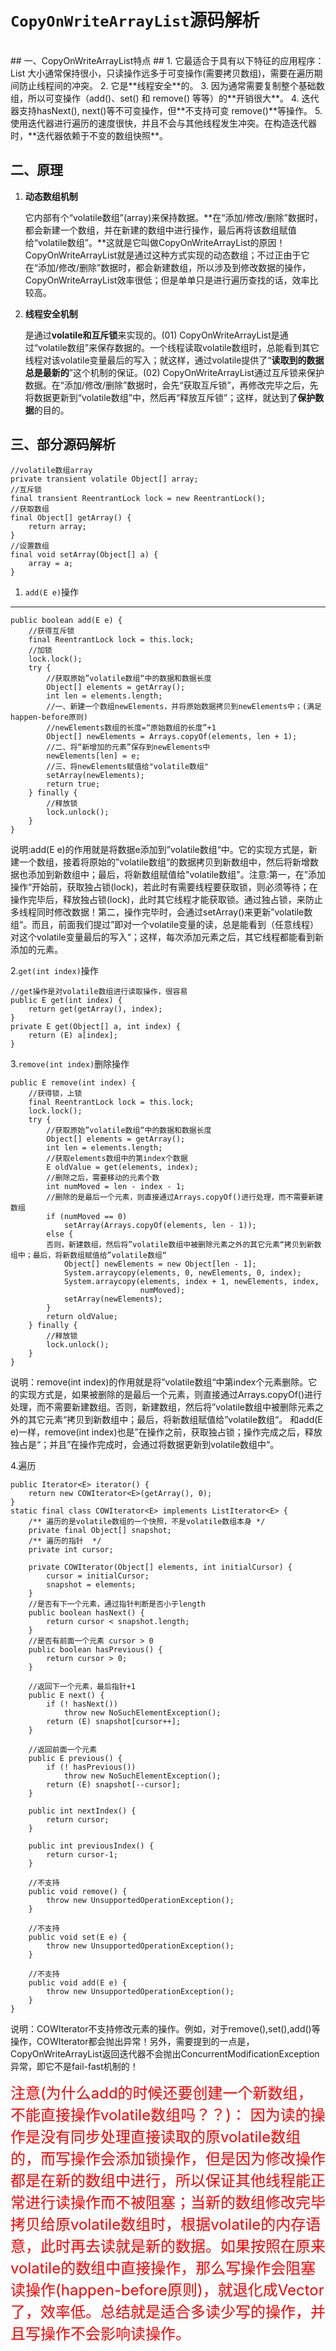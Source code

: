 # `CopyOnWriteArrayList`源码解析 #

<br>
## 一、CopyOnWriteArrayList特点 ##
1. 它最适合于具有以下特征的应用程序：List 大小通常保持很小，只读操作远多于可变操作(需要拷贝数组)，需要在遍历期间防止线程间的冲突。
2. 它是**线程安全**的。
3. 因为通常需要复制整个基础数组，所以可变操作（add()、set() 和 remove() 等等）的**开销很大**。
4. 迭代器支持hasNext(), next()等不可变操作，但**不支持可变 remove()**等操作。
5. 使用迭代器进行遍历的速度很快，并且不会与其他线程发生冲突。在构造迭代器时，**迭代器依赖于不变的数组快照**。


## 二、原理 ##

1. **动态数组机制**

	它内部有个“volatile数组”(array)来保持数据。**在“添加/修改/删除”数据时，都会新建一个数组，并在新建的数组中进行操作，最后再将该数组赋值给“volatile数组”。**这就是它叫做CopyOnWriteArrayList的原因！CopyOnWriteArrayList就是通过这种方式实现的动态数组；不过正由于它在“添加/修改/删除”数据时，都会新建数组，所以涉及到修改数据的操作，CopyOnWriteArrayList效率很低；但是单单只是进行遍历查找的话，效率比较高。

2. **线程安全机制**

	是通过**volatile和互斥锁**来实现的。(01) CopyOnWriteArrayList是通过“volatile数组”来保存数据的。一个线程读取volatile数组时，总能看到其它线程对该volatile变量最后的写入；就这样，通过volatile提供了“**读取到的数据总是最新的**”这个机制的保证。(02) CopyOnWriteArrayList通过互斥锁来保护数据。在“添加/修改/删除”数据时，会先“获取互斥锁”，再修改完毕之后，先将数据更新到“volatile数组”中，然后再“释放互斥锁”；这样，就达到了**保护数据**的目的。 

## 三、部分源码解析 ##
	//volatile数组array
	private transient volatile Object[] array;
	//互斥锁
	final transient ReentrantLock lock = new ReentrantLock();
	//获取数组
	final Object[] getArray() {
        return array;
    }
	//设置数组
    final void setArray(Object[] a) {
        array = a;
    }

1. `add(E e)`操作

-----
	public boolean add(E e) {
		//获得互斥锁
	    final ReentrantLock lock = this.lock;
		//加锁
	    lock.lock();
	    try {
			//获取原始”volatile数组“中的数据和数据长度
	        Object[] elements = getArray();
	        int len = elements.length;
			//一、新建一个数组newElements，并将原始数据拷贝到newElements中；(满足happen-before原则)
			//newElements数组的长度=“原始数组的长度”+1
	        Object[] newElements = Arrays.copyOf(elements, len + 1);
			//二、将“新增加的元素”保存到newElements中
	        newElements[len] = e;
			//三、将newElements赋值给"volatile数组"
	        setArray(newElements);
	        return true;
	    } finally {
			//释放锁
	        lock.unlock();
	    }
	}

说明:add(E e)的作用就是将数据e添加到”volatile数组“中。它的实现方式是，新建一个数组，接着将原始的”volatile数组“的数据拷贝到新数组中，然后将新增数据也添加到新数组中；最后，将新数组赋值给"volatile数组"。注意:第一，在”添加操作“开始前，获取独占锁(lock)，若此时有需要线程要获取锁，则必须等待；在操作完毕后，释放独占锁(lock)，此时其它线程才能获取锁。通过独占锁，来防止多线程同时修改数据！第二，操作完毕时，会通过setArray()来更新”volatile数组“。而且，前面我们提过”即对一个volatile变量的读，总是能看到（任意线程）对这个volatile变量最后的写入“；这样，每次添加元素之后，其它线程都能看到新添加的元素。


2.`get(int index)`操作

	//get操作是对volatile数组进行读取操作，很容易
	public E get(int index) {
        return get(getArray(), index);
    }
	private E get(Object[] a, int index) {
        return (E) a[index];
    } 

3.`remove(int index)`删除操作

	public E remove(int index) {
		//获得锁，上锁
        final ReentrantLock lock = this.lock;
        lock.lock();
        try {
			//获取原始”volatile数组“中的数据和数据长度
            Object[] elements = getArray();
            int len = elements.length;
			//获取elements数组中的第index个数据
            E oldValue = get(elements, index);
			//删除之后，需要移动的元素个数
            int numMoved = len - index - 1;
			//删除的是最后一个元素，则直接通过Arrays.copyOf()进行处理，而不需要新建数组
            if (numMoved == 0)
                setArray(Arrays.copyOf(elements, len - 1));
            else {
			否则，新建数组，然后将”volatile数组中被删除元素之外的其它元素“拷贝到新数组中；最后，将新数组赋值给”volatile数组“
                Object[] newElements = new Object[len - 1];
                System.arraycopy(elements, 0, newElements, 0, index);
                System.arraycopy(elements, index + 1, newElements, index,
                                 numMoved);
                setArray(newElements);
            }
            return oldValue;
        } finally {
			//释放锁
            lock.unlock();
        }
    }

说明：remove(int index)的作用就是将”volatile数组“中第index个元素删除。它的实现方式是，如果被删除的是最后一个元素，则直接通过Arrays.copyOf()进行处理，而不需要新建数组。否则，新建数组，然后将”volatile数组中被删除元素之外的其它元素“拷贝到新数组中；最后，将新数组赋值给”volatile数组“。 和add(E e)一样，remove(int index)也是”在操作之前，获取独占锁；操作完成之后，释放独占是“；并且”在操作完成时，会通过将数据更新到volatile数组中“。

4.遍历

	public Iterator<E> iterator() {
        return new COWIterator<E>(getArray(), 0);
    }
	static final class COWIterator<E> implements ListIterator<E> {
        /** 遍历的是volatile数组的一个快照，不是volatile数组本身 */
        private final Object[] snapshot;
        /** 遍历的指针  */
        private int cursor;

        private COWIterator(Object[] elements, int initialCursor) {
            cursor = initialCursor;
            snapshot = elements;
        }
		//是否有下一个元素，通过指针判断是否小于length
        public boolean hasNext() {
            return cursor < snapshot.length;
        }
		//是否有前面一个元素 cursor > 0
        public boolean hasPrevious() {
            return cursor > 0;
        }

        //返回下一个元素，最后指针+1
        public E next() {
            if (! hasNext())
                throw new NoSuchElementException();
            return (E) snapshot[cursor++];
        }

        //返回前面一个元素
        public E previous() {
            if (! hasPrevious())
                throw new NoSuchElementException();
            return (E) snapshot[--cursor];
        }

        public int nextIndex() {
            return cursor;
        }

        public int previousIndex() {
            return cursor-1;
        }

        //不支持
        public void remove() {
            throw new UnsupportedOperationException();
        }

        //不支持
        public void set(E e) {
            throw new UnsupportedOperationException();
        }

        //不支持
        public void add(E e) {
            throw new UnsupportedOperationException();
        }
    }

说明：COWIterator不支持修改元素的操作。例如，对于remove(),set(),add()等操作，COWIterator都会抛出异常！另外，需要提到的一点是，CopyOnWriteArrayList返回迭代器不会抛出ConcurrentModificationException异常，即它不是fail-fast机制的！

<font color="red" size="5px">
	注意(为什么add的时候还要创建一个新数组，不能直接操作volatile数组吗？？)：
	因为读的操作是没有同步处理直接读取的原volatile数组的，而写操作会添加锁操作，但是因为修改操作都是在新的数组中进行，所以保证其他线程能正常进行读操作而不被阻塞；当新的数组修改完毕拷贝给原volatile数组时，根据volatile的内存语意，此时再去读就是新的数据。如果按照在原来volatile的数组中直接操作，那么写操作会阻塞读操作(happen-before原则)，就退化成Vector了，效率低。总结就是适合多读少写的操作，并且写操作不会影响读操作。
</font>